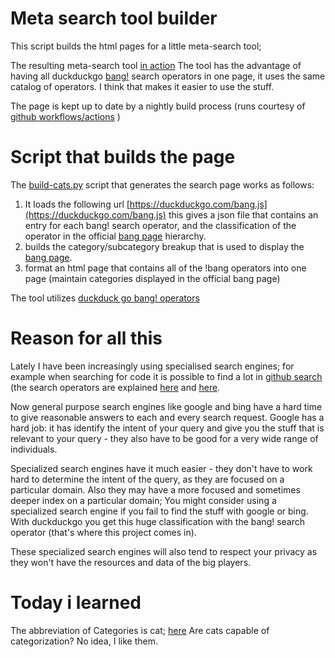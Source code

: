 # Meta search tool builder

This script builds the html pages for a little meta-search tool;

The resulting meta-search tool [in action](https://mosermichael.github.io/duckduckbang/html/main.html) 
The tool has the advantage of having all duckduckgo [bang!](https://duckduckgo.com/bang) search operators in one page, it uses the same catalog of operators. I think that makes it easier to use the stuff.

The page is kept up to date by a nightly build process (runs courtesy of [github workflows/actions](https://docs.github.com/en/free-pro-team@latest/actions/learn-github-actions) )

# Script that builds the page

The [build-cats.py](https://github.com/MoserMichael/duckduckbang/blob/master/build-cats.py) script that generates the search page works as follows: 

1. It loads the following url [https://duckduckgo.com/bang.js](https://duckduckgo.com/bang.js) this gives a json file that contains an entry for each bang! search operator, and the classification of the operator in the official [bang page](https://duckduckgo.com/bang) hierarchy.
2. builds the category/subcategory breakup that is used to display the [bang page](https://duckduckgo.com/bang).  
3. format an html page that contains all of the !bang operators into one page (maintain categories displayed in the official bang page)

The tool utilizes [duckduck go bang! operators](https://duckduckgo.com/bang)

# Reason for all this

Lately I have been increasingly using specialised search engines; for example when searching for code it is possible to find a lot in [github search](https://github.com/search/advanced) (the search operators are explained [here](https://docs.github.com/en/free-pro-team@latest/github/searching-for-information-on-github/searching-code) and  [here](https://docs.github.com/en/github/searching-for-information-on-github/understanding-the-search-syntax). 

Now general purpose search engines like google and bing have a hard time to give reasonable answers to each and every search request. Google has a hard job: it has identify the intent of your query and give you the stuff that is relevant to your query - they also have to be good for a very wide range of individuals.

Specialized search engines have it much easier - they don't have to work hard to determine the intent of the query, as they are focused on a particular domain.  Also they may have a more focused and sometimes deeper index on a particular domain; You might consider using a specialized search engine if you fail to find the stuff with google or bing. With duckduckgo you get this huge classification with the bang! search operator (that's where this project comes in). 

These specialized search engines will also tend to respect your privacy as they won't have the resources and data of the big players.

# Today i learned

The abbreviation of Categories is cat; [here](https://writingexplained.org/english-abbreviations/category)
Are cats capable of categorization? No idea, I like them. 




